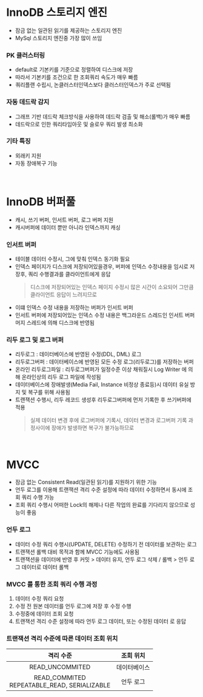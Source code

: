 # InnoDB 스토리지 엔진
* 잠금 없는 일관된 읽기를 제공하는 스토리지 엔진
* MySql 스토리지 엔진중 가장 많이 쓰임
 
### PK 클러스터링
* default로 기본키를 기준으로 정렬하여 디스크에 저장
* 따라서 기본키를 조건으로 한 조회쿼리 속도가 매우 빠름
* 쿼리플랜 수립시, 논클러스터인덱스보다 클러스터인덱스가 주로 선택됨

### 자동 데드락 감지
* 그래프 기반 데드락 체크방식을 사용하여 데드락 검출 및 해소(롤백)가 매우 빠름
* 데드락으로 인한 쿼리타임아웃 및 슬로우 쿼리 발생 최소화

### 기타 특징
* 외래키 지원
* 자동 장애복구 기능

<br>

# InnoDB 버퍼풀
* 캐시, 쓰기 버퍼, 인서트 버퍼, 로그 버퍼 지원
* 캐시버퍼에 데이터 뿐만 아니라 인덱스까지 캐싱

### 인서트 버퍼
* 테이블 데이터 수정시, 그에 맞춰 인덱스 동기화 필요
* 인덱스 페이지가 디스크에 저장되어있을경우, 버퍼에 인덱스 수정내용을 임시로 저장후, 쿼리 수행결과를 클라이언트에게 응답
	> 디스크에 저장되어있는 인덱스 페이지 수정시 많은 시간이 소요되어 그만큼 클라이언트 응답이 느려지므로
* 이떄 인덱스 수정 내용을 저장하는 버퍼가 인서트 버퍼
* 인서트 버퍼에 저장되어있는 인덱스 수정 내용은 백그라운드 스레드인 인서트 버퍼 머지 스레드에 의해 디스크에 반영됨

### 리두 로그 및 로그 버퍼
* 리두로그 : 데이터베이스에 반영된 수정(DDL, DML) 로그
* 리두로그버퍼 : 데이터베이스에 반영된 모든 수정 로그(리두로그)를 저장하는 버퍼
* 온라인 리두로그파일 : 리두로그버퍼가 일정수준 이상 채워질시 Log Writer 에 의해 온라인상의 리두 로그 파일에 작성됨
* 데이터베이스에 장애발생(Media Fail, Instance 비정상 종료등)시 데이터 유실 방지 및 복구를 위해 사용됨
* 트랜잭션 수행시, 리두 레코드 생성후 리두로그버퍼에 먼저 기록한 후 쓰기버퍼에 적용
	> 실제 데이터 변경 후에 로그버퍼에 기록시, 데이터 변경과 로그버퍼 기록 과정사이에 장애가 발생하면 복구가 불가능하므로

<br>

# MVCC
* 잠금 없는 Consistent Read(일관된 읽기)를 지원하기 위한 기능
* 언두 로그를 이용해 트랜잭션 격리 수준 설정에 따라 데이터 수정하면서 동시에 조회 쿼리 수행 가능
* 조회 쿼리 수행시 어떠한 Lock의 해제나 다른 작업의 완료를 기다리지 않으므로 성능이 좋음

### 언두 로그
* 데이터 수정 쿼리 수행시(UPDATE, DELETE) 수정하기 전 데이터를 보관하는 로그
* 트랜잭션 롤백 대비 목적과 함께 MVCC 기능에도 사용됨
* 트랜잭션을 데이터에 반영 후 커밋 > 데이터 유지, 언두 로그 삭제 / 롤백 > 언두 로그 데이터로 데이터 롤백

### MVCC 를 통한 조회 쿼리 수행 과정
1. 데이터 수정 쿼리 요청
2. 수정 전 원본 데이터를 언두 로그에 저장 후 수정 수행
3. 수정중에 데이터 조회 요청
4. 트랜잭션 격리 수준 설정에 따라 언두 로그 데이터, 또는 수정된 데이터 로 응답

### 트랜잭션 격리 수준에 따른 데이터 조회 위치

| 격리 수준 | 조회 위치 |
|:---------:|:---------:|
| READ_UNCOMMITED | 데이터베이스 |
| READ_COMMITED <br> REPEATABLE_READ, SERIALIZABLE | 언두 로그 |
